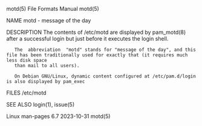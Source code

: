 motd(5)								      File Formats Manual							       motd(5)

NAME
       motd - message of the day

DESCRIPTION
       The contents of /etc/motd are displayed by pam_motd(8) after a successful login but just before it executes the login shell.

       The  abbreviation  "motd" stands for "message of the day", and this file has been traditionally used for exactly that (it requires much less disk space
       than mail to all users).

       On Debian GNU/Linux, dynamic content configured at /etc/pam.d/login is also displayed by pam_exec

FILES
       /etc/motd

SEE ALSO
       login(1), issue(5)

Linux man-pages 6.7							  2023-10-31								       motd(5)
